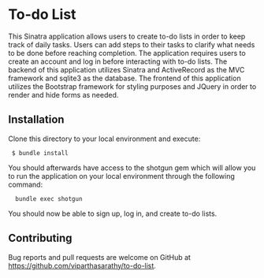 # To-do List
  This Sinatra application allows users to create to-do lists in order to keep track of daily tasks. Users can add steps to their tasks to clarify what needs to be done before reaching completion. The application requires users to create an account and log in before interacting with to-do lists. The backend of this application utilizes Sinatra and ActiveRecord as the MVC framework and sqlite3 as the database. The frontend of this application utilizes the Bootstrap framework for styling purposes and JQuery in order to render and hide forms as needed.
  
## Installation 
Clone this directory to your local environment and execute:
```
 $ bundle install
```

You should afterwards have access to the shotgun gem which will allow you to run the application on your local environment through the following command:

```
  bundle exec shotgun
```

You should now be able to sign up, log in, and create to-do lists.

## Contributing

Bug reports and pull requests are welcome on GitHub at https://github.com/viparthasarathy/to-do-list.
